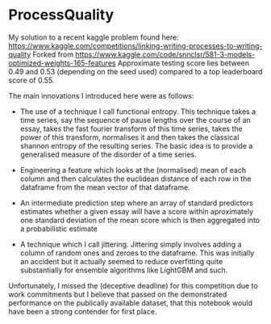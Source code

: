 # ProcessQuality
My solution to a recent kaggle problem found here: https://www.kaggle.com/competitions/linking-writing-processes-to-writing-quality
Forked from https://www.kaggle.com/code/snnclsr/581-3-models-optimized-weights-165-features
Approximate testing score lies between 0.49 and 0.53 (depending on the seed used) compared to a top leaderboard score of 0.55.

The main innovations I introduced here were as follows:

- The use of a technique I call functional entropy. This technique takes a time series, say the sequence of pause lengths over the course of an essay, takes the fast fourier transform of this time series, takes the power of this transform, normalises it  and then takes the classical shannon entropy of the resulting series. The basic idea is to provide a generalised measure of the disorder of a time series.

- Engineering a feature which looks at the (normalised) mean of each column and then calculates the euclidean distance of each row in the dataframe from the mean vector of that dataframe.

- An intermediate prediction step where an array of standard predictors estimates whether a given essay will have a score within aproximately one standard deviation of the mean score which is then aggregated into a probabilistic estimate
- A technique which I call jittering. Jittering simply involves adding a column of random ones and zeroes to the dataframe. This was initially an accident but it actually seemed to reduce overfitting quite substantially for ensemble algorithms like LightGBM and such.

Unfortunately, I missed the (deceptive deadline) for this competition due to work commitments but I believe that passed on the demonstrated performance on the publically available dataset, that this notebook would have been a strong contender for first place.

